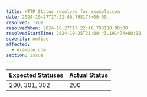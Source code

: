 ```yaml
---
title: HTTP Status resolved for example.com
date: 2024-10-27T17:22:46.798173+00:00
resolved: True
resolvedWhen: 2024-10-27T17:22:46.798180+00:00
resolvedStartTime: 2024-10-25T21:09:43.191474+00:00
severity: notice
affected:
  - example.com
section: issue
---
```


| Expected Statuses | Actual Status  |
|-------------------|----------------|
| 200, 301, 302 | 200 |
